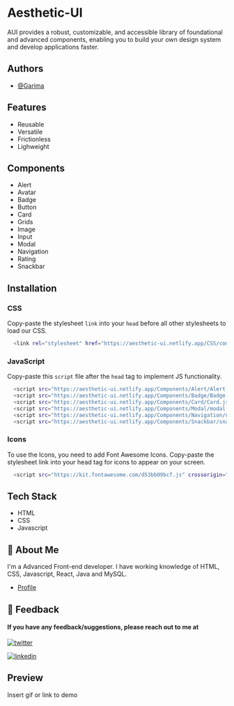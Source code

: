 
# Aesthetic-UI

AUI provides a robust, customizable, and accessible library of foundational and advanced components, enabling you to build your own design system and develop applications faster. 


## Authors

- [@Garima](https://github.com/krgarima/)


## Features

- Reusable
- Versatile
- Frictionless
- Lighweight



## Components

- Alert
- Avatar
- Badge
- Button
- Card
- Grids
- Image
- Input
- Modal
- Navigation
- Rating
- Snackbar
## Installation

 ### CSS
    
 Copy-paste the stylesheet `link` into your `head` before all other stylesheets to load our CSS. 

```bash
  <link rel="stylesheet" href="https://aesthetic-ui.netlify.app/CSS/components.css">
```
 
 ### JavaScript

Copy-paste this `script` file after the `head` tag to implement JS functionality. 

```bash
  <script src="https://aesthetic-ui.netlify.app/Components/Alert/Alert.js"></script>
  <script src="https://aesthetic-ui.netlify.app/Components/Badge/Badge.js"></script>
  <script src="https://aesthetic-ui.netlify.app/Components/Card/Card.js"></script>
  <script src="https://aesthetic-ui.netlify.app/Components/Modal/modal.js"></script>
  <script src="https://aesthetic-ui.netlify.app/Components/Navigation/navigation.js"></script>
  <script src="https://aesthetic-ui.netlify.app/Components/Snackbar/snackbar.js"></script>
```
 
 ### Icons

To use the Icons, you need to add Font Awesome Icons. Copy-paste the stylesheet link into your head tag for icons to appear on your screen. 
```bash
  <script src="https://kit.fontawesome.com/d53bb09bcf.js" crossorigin="anonymous"></script>
```
## Tech Stack

- HTML
- CSS
- Javascript


## 🚀 About Me
I'm a Advanced Front-end developer. I have working knowledge of HTML, CSS, Javascript, React, Java and MySQL. 

- [Profile](https://github.com/krgarima/)
## 🔗 Feedback

#### If you have any feedback/suggestions, please reach out to me at

[![twitter](https://img.shields.io/badge/twitter-1DA1F2?style=for-the-badge&logo=twitter&logoColor=white)](https://twitter.com/GarimaK29063577)

[![linkedin](https://img.shields.io/badge/linkedin-0A66C2?style=for-the-badge&logo=linkedin&logoColor=white)](https://twitter.com/GarimaK29063577)


## Preview

Insert gif or link to demo

